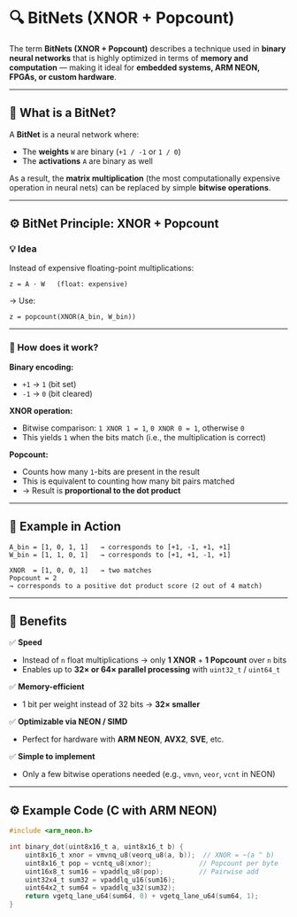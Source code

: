 
# 🔍 BitNets (XNOR + Popcount)

The term **BitNets (XNOR + Popcount)** describes a technique used in **binary neural networks** that is highly optimized in terms of **memory and computation** — making it ideal for **embedded systems, ARM NEON, FPGAs, or custom hardware**.

---

## 🧠 What is a BitNet?

A **BitNet** is a neural network where:

- The **weights** `W` are binary (`+1 / -1` or `1 / 0`)
- The **activations** `A` are binary as well

As a result, the **matrix multiplication** (the most computationally expensive operation in neural nets) can be replaced by simple **bitwise operations**.

---

## ⚙️ BitNet Principle: XNOR + Popcount

### 💡 Idea

Instead of expensive floating-point multiplications:

```text
z = A · W   (float: expensive)
```

→ Use:

```text
z = popcount(XNOR(A_bin, W_bin))
```

---

### 🧮 How does it work?

**Binary encoding:**

- `+1` → `1` (bit set)  
- `-1` → `0` (bit cleared)

**XNOR operation:**

- Bitwise comparison: `1 XNOR 1 = 1`, `0 XNOR 0 = 1`, otherwise `0`
- This yields `1` when the bits match (i.e., the multiplication is correct)

**Popcount:**

- Counts how many `1`-bits are present in the result
- This is equivalent to counting how many bit pairs matched
- → Result is **proportional to the dot product**

---

## 🔢 Example in Action

```text
A_bin = [1, 0, 1, 1]   → corresponds to [+1, -1, +1, +1]  
W_bin = [1, 1, 0, 1]   → corresponds to [+1, +1, -1, +1]

XNOR  = [1, 0, 0, 1]   → two matches  
Popcount = 2  
→ corresponds to a positive dot product score (2 out of 4 match)
```

---

## 🧩 Benefits

✅ **Speed**

- Instead of `n` float multiplications → only **1 XNOR** + **1 Popcount** over `n` bits  
- Enables up to **32× or 64× parallel processing** with `uint32_t` / `uint64_t`

✅ **Memory-efficient**

- 1 bit per weight instead of 32 bits → **32× smaller**

✅ **Optimizable via NEON / SIMD**

- Perfect for hardware with **ARM NEON**, **AVX2**, **SVE**, etc.

✅ **Simple to implement**

- Only a few bitwise operations needed (e.g., `vmvn`, `veor`, `vcnt` in NEON)

---

## ⚙️ Example Code (C with ARM NEON)

```c
#include <arm_neon.h>

int binary_dot(uint8x16_t a, uint8x16_t b) {
    uint8x16_t xnor = vmvnq_u8(veorq_u8(a, b));  // XNOR = ~(a ^ b)
    uint8x16_t pop = vcntq_u8(xnor);            // Popcount per byte
    uint16x8_t sum16 = vpaddlq_u8(pop);         // Pairwise add
    uint32x4_t sum32 = vpaddlq_u16(sum16);
    uint64x2_t sum64 = vpaddlq_u32(sum32);
    return vgetq_lane_u64(sum64, 0) + vgetq_lane_u64(sum64, 1);
}
```
